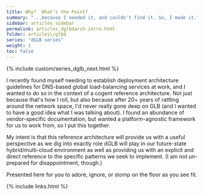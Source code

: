 ```yaml
---
title: Why?  What's the Point?
summary: "...because I needed it, and couldn't find it. So, I made it."
sidebar: articles_sidebar
permalink: articles_dglbdarch-intro.html
folder: articles\/glbd
series: "dGLB series"
weight: 1
toc: false
---
```


{% include custom/series_dglb_next.html %}

I recently found myself needing to establish deployment architecture guidelines for DNS-based global load-balancing services at work, and I wanted to do so in the context of a cogent reference architecture. Not just because that's how I roll, but also because after 20+ years of rattling around the network space, I'd never really gone deep on GLB (and I wanted to have a good idea what I was talking about). I found an abundance of vendor-specific documentation, but wanted a platform-agnostic framework for us to work from, so I put this together.

My intent is that this reference architecture will provide us with a useful perspective as we dig into exactly role dGLB will play in our future-state hybrid/multi-cloud environment as well as providing us with an explicit and direct reference to the specific patterns we seek to implement. (I am not <em>un</em>-prepared for disappointment, though.)

Presented here for you to adore, ignore, or stomp on the floor as you see fit.

{% include links.html %}